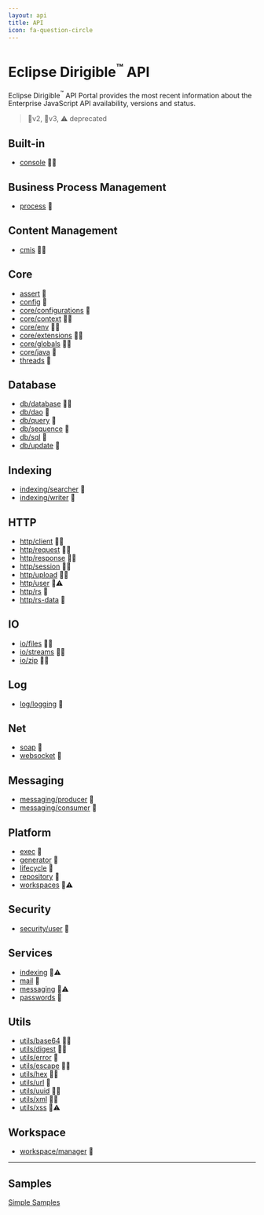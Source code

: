 ```yaml
---
layout: api
title: API
icon: fa-question-circle
---
```


Eclipse Dirigible<sup>&trade;</sup> API
===

Eclipse Dirigible<sup>&trade;</sup> API Portal provides the most recent information about the Enterprise JavaScript API availability, versions and status.

> 🔸v2, 🔹v3, ⚠ deprecated


Built-in
---

* [console](console.html) 🔸🔹

Business Process Management
---

* [process](bpm_process.html) 🔹


Content Management
---

* [cmis](cmis.html) 🔸🔹


Core
---

* [assert](assert.html) 🔸
* [config](config.html) 🔸
* [core/configurations](configurations.html) 🔹
* [core/context](context.html) 🔸🔹
* [core/env](env.html) 🔸🔹
* [core/extensions](extensions.html) 🔸🔹
* [core/globals](globals.html) 🔸🔹
* [core/java](java.html) 🔹
* [threads](threads.html) 🔸


Database
---

* [db/database](database.html) 🔸🔹
* [db/dao](database_dao.html) 🔹
* [db/query](database_query.html) 🔹
* [db/sequence](database_sequence.html) 🔹
* [db/sql](database_sql.html) 🔹
* [db/update](database_update.html) 🔹


Indexing
---

* [indexing/searcher](indexing_searcher.html) 🔹
* [indexing/writer](indexing_writer.html) 🔹


HTTP
---

* [http/client](http_client.html) 🔸🔹
* [http/request](http_request.html) 🔸🔹
* [http/response](http_response.html) 🔸🔹
* [http/session](http_session.html) 🔸🔹
* [http/upload](http_upload.html) 🔸🔹
* [http/user](http_user.html) 🔸⚠
* [http/rs](http_rs.html) 🔹
* [http/rs-data](http_rs-data.html) 🔹


IO
---

* [io/files](io_files.html) 🔸🔹
* [io/streams](io_streams.html) 🔸🔹
* [io/zip](io_zip.html) 🔸🔹


Log
---

* [log/logging](log_logging.html) 🔹


Net
---

* [soap](soap.html) 🔸
* [websocket](websocket.html) 🔸


Messaging
---

* [messaging/producer](messaging_producer.html) 🔹
* [messaging/consumer](messaging_consumer.html) 🔹


Platform
---

* [exec](exec.html) 🔸
* [generator](generator.html) 🔸
* [lifecycle](lifecycle.html) 🔸
* [repository](repository.html) 🔸
* [workspaces](workspaces.html) 🔸⚠


Security
---

* [security/user](security_user.html) 🔹


Services
---

* [indexing](indexing.html) 🔸⚠
* [mail](mail.html) 🔸
* [messaging](messaging.html) 🔸⚠
* [passwords](passwords.html) 🔸


Utils
---

* [utils/base64](utils_base64.html) 🔸🔹
* [utils/digest](utils_digest.html) 🔸🔹
* [utils/error](utils_error.html) 🔸
* [utils/escape](utils_error.html) 🔸🔹
* [utils/hex](utils_hex.html) 🔸🔹
* [utils/url](utils_url.html) 🔹
* [utils/uuid](utils_uuid.html) 🔸🔹
* [utils/xml](utils_xml.html) 🔸🔹
* [utils/xss](utils_xss.html) 🔸⚠

Workspace
---

* [workspace/manager](workspace_manager.html) 🔹

---

Samples
---

[Simple Samples](../samples/index.html)

